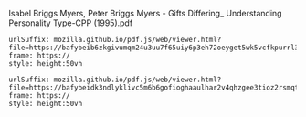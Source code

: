 
Isabel Briggs Myers, Peter Briggs Myers - Gifts Differing_ Understanding Personality Type-CPP (1995).pdf

```custom-frames
urlSuffix: mozilla.github.io/pdf.js/web/viewer.html?file=https://bafybeib6zkgivumqm24u3uu7f65uiy6p3eh72oeyget5wk5vcfkpurrl3u.ipfs.nftstorage.link
frame: https://
style: height:50vh
```

```custom-frames
urlSuffix: mozilla.github.io/pdf.js/web/viewer.html?file=https://bafybeidk3ndlyklivc5m6b6gofioghaaulhar2v4qhzgee3tioz2rsmqt4.ipfs.nftstorage.link/Psi.%20I%20M%20Cron.%20Uma%20Jornada%20de%20Autodescoberta%20Eneagrama.pdf
frame: https://
style: height:50vh
```
